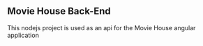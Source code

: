 ## Movie House Back-End

This nodejs project is used as an api for the Movie House angular application